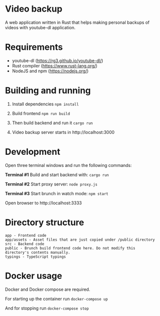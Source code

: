 Video backup
============

A web application written in Rust that helps making personal backups of videos
with youtube-dl application.

Requirements
============

* youtube-dl (https://rg3.github.io/youtube-dl/)
* Rust compiler (https://www.rust-lang.org/)
* NodeJS and npm (https://nodejs.org/)

Building and running
====================

1. Install dependencies
```npm install```

2. Build frontend
```npm run build```

3. Then build backend and run it
```cargo run```

4. Video backup server starts in http://localhost:3000

Development
===========

Open three terminal windows and run the following commands:

**Terminal #1** Build and start backend with: ```cargo run```

**Terminal #2** Start proxy server: ```node proxy.js```

**Terminal #3** Start brunch in watch mode: ```npm start```

Open browser to http://localhost:3333

Directory structure
===================

```
app - Frontend code
app/assets - Asset files that are just copied under /public directory
src - Backend code
public - Brunch build frontend code here. Do not modify this directory's contents manually.
typings - TypeScript typings
```

Docker usage
============

Docker and Docker compose are required.

For starting up the container run ```docker-compose up```

And for stopping run ```docker-compose stop```

